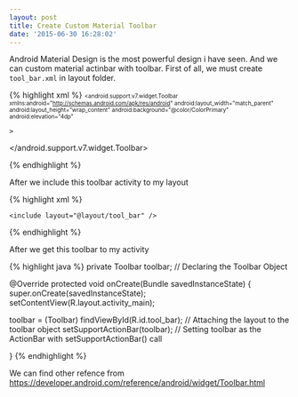 ```yaml
---
layout: post
title: Create Custom Material Toolbar
date: '2015-06-30 16:28:02'
---
```


Android Material Design is the most powerful design i have seen. And we can custom material actinbar with toolbar. First of all, we must create `tool_bar.xml` in layout folder.

{% highlight xml %}
<span style="font-size: x-small;"><?xml version="1.0" encoding="utf-8"?>
<android.support.v7.widget.Toolbar xmlns:android="http://schemas.android.com/apk/res/android"
    android:layout_width="match_parent"
    android:layout_height="wrap_content"
    android:background="@color/ColorPrimary"
    android:elevation="4dp"
 
    >
 
</android.support.v7.widget.Toolbar>
 
</span>
{% endhighlight %}

After we include this toolbar activity to my layout

{% highlight xml %}
<RelativeLayout xmlns:android="http://schemas.android.com/apk/res/android"
    xmlns:tools="http://schemas.android.com/tools" android:layout_width="match_parent"
    android:layout_height="match_parent">

    <include layout="@layout/tool_bar" />

</RelativeLayout>
{% endhighlight %}

After we get this toolbar to my activity

{% highlight java %}
private Toolbar toolbar;                              // Declaring the Toolbar Object
 
@Override
protected void onCreate(Bundle savedInstanceState) {
super.onCreate(savedInstanceState);
  setContentView(R.layout.activity_main);
 
  toolbar = (Toolbar) findViewById(R.id.tool_bar); // Attaching the layout to the toolbar object
  setSupportActionBar(toolbar);                   // Setting toolbar as the ActionBar with setSupportActionBar() call
 
}
{% endhighlight %}

We can find other refence from https://developer.android.com/reference/android/widget/Toolbar.html
